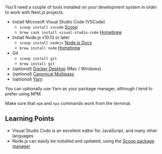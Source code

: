 You'll need a couple of tools installed on your development system in order to work with Next.js projects.

* Install Microsoft Visual Studio Code (VSCode)
    * `scoop install vscode` [Scoop](https://github.com/lukesampson/scoop-extras/blob/master/bucket/vscode.json)
    * `brew cask install visual-studio-code` [Homebrew](https://formulae.brew.sh/cask/visual-studio-code)
* Install Node.js v10.13 or later
    * `scoop install nodejs` [Node.js Docs](https://nodejs.org/en/download/package-manager/)
    * `brew install node` [Homebrew](https://formulae.brew.sh/formula/node)
* Git
    * `scoop install git`
    * `brew install git`
* (_optional_) [Docker Desktop](https://www.docker.com/products/docker-desktop) (Mac / Windows)
* (_optional_) [Canonical Multipass](https://multipass.run)
* (_optional_) [Yarn](https://yarnpkg.com/)

You can optionally use Yarn as your package manager, although I tend to prefer using NPM.

Make sure that `npm` and `npx` commands work from the terminal.

## Learning Points

* Visual Studio Code is an excellent editor for JavaScript, and many other languages
* Node.js can easily be installed and updated, using the [Scoop package manager](https://scoop.sh)